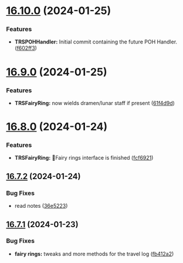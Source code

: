 # [16.10.0](https://github.com/Torwent/WaspLib/compare/v16.9.0...v16.10.0) (2024-01-25)


### Features

* **TRSPOHHandler:** Initial commit containing the future POH Handler. ([f602ff3](https://github.com/Torwent/WaspLib/commit/f602ff393ddac87f398a199c15a632ca69bee783))



# [16.9.0](https://github.com/Torwent/WaspLib/compare/v16.8.0...v16.9.0) (2024-01-25)


### Features

* **TRSFairyRing:** now wields dramen/lunar staff if present ([61f4d9d](https://github.com/Torwent/WaspLib/commit/61f4d9dd663eb76baf8d4e8552dbf39bba00cc64))



# [16.8.0](https://github.com/Torwent/WaspLib/compare/v16.7.2...v16.8.0) (2024-01-24)


### Features

* **TRSFairyRing:** 🧚Fairy rings interface is finished ([fcf6921](https://github.com/Torwent/WaspLib/commit/fcf6921f95d91da9c5faee9bac1ad26b8cfe3d9a))



## [16.7.2](https://github.com/Torwent/WaspLib/compare/v16.7.1...v16.7.2) (2024-01-24)


### Bug Fixes

* read notes ([36e5223](https://github.com/Torwent/WaspLib/commit/36e5223c9f2980ebb7b01927019e2428f250a0cc))



## [16.7.1](https://github.com/Torwent/WaspLib/compare/v16.7.0...v16.7.1) (2024-01-23)


### Bug Fixes

* **fairy rings:** tweaks and more methods for the travel log ([fb412a2](https://github.com/Torwent/WaspLib/commit/fb412a27aa274b7cdc3953134775854100a30890))



